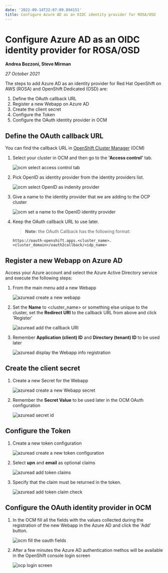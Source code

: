 ```yaml
---
date: '2022-09-14T22:07:09.894151'
title: Configure Azure AD as an OIDC identity provider for ROSA/OSD
---
```

# Configure Azure AD as an OIDC identity provider for ROSA/OSD #

**Andrea Bozzoni, Steve Mirman**

*27 October 2021*

The steps to add Azure AD as an identity provider for Red Hat OpenShift on AWS (ROSA) and OpenShift Dedicated (OSD) are:

1. Define the OAuth callback URL
1. Register a new Webapp on Azure AD
1. Create the client secret
1. Configure the Token
1. Configure the OAuth identity provider in OCM

## Define the OAuth callback URL ##

You can find the callback URL in [OpenShift Cluster Manager](https://console.redhat.com/openshift/) (OCM)

1. Select your cluster in OCM and then go to the **'Access control'** tab.

    ![ocm select access control tab](../images/ocm_access_control.png)

1. Pick OpenID as identity provider from the identity providers list.

    ![ocm select OpenID as indenity provider](../images/ocm_identity_providers_list.png)

1. Give a name to the identity provider that we are adding to the OCP cluster

    ![ocm set a name to the OpenID identity provider](../images/ocm_indentity_providers_callback_url.png)

1. Keep the OAuth callback URL to use later.

    > **Note:** the OAuth Callback has the following format:

    ```
    https://oauth-openshift.apps.<cluster_name>.<cluster_domain>/oauth2callback/<idp_name>
    ```

## Register a new Webapp on Azure AD ##

Access your Azure account and select the Azure Active Directory service and execute the following steps:

1. From the main menu add a new Webapp

    ![azuread create a new webapp](../images/azuread_add_webapp.png)

1. Set the **Name** to <cluster_name> or something else unique to the cluster, set the  **Redirect URI** to the callback URL from above and click 'Register'

    ![azuread add the callback URI](../images/azuread_configure_webapp.png)

1. Remember **Application (client) ID** and **Directory (tenant) ID** to be used later

    ![azuread display the Webapp info registration](../images/azuread_webapp_info.png)

## Create the client secret ##

1. Create a new Secret for the Webapp

    ![azuread create a new Webapp secret](../images/azuread_new_client_secret.png)

1. Remember the **Secret Value** to be used later in the OCM OAuth configuration

    ![azuread secret id](../images/azuread_secret_id.png)

## Configure the Token ##

1. Create a new token configuration

    ![azuread create a new token configuration](../images/azuread_token_configuration.png)

1. Select **upn** and **email** as optional claims

    ![azuread add token claims](../images/azuread_add_token_claims.png)

1. Specify that the claim must be returned in the token.

    ![azuread add token claim check](../images/azuread_add_token_claims_2.png)

## Configure the OAuth identity provider in OCM ##

1. In the OCM fill all the fields with the values collected during the registration of the new Webapp in the Azure AD and click the 'Add' button.

    ![ocm fill the oauth fields](../images/ocm_oauth_id_filled.png)

1. After a few minutes the Azure AD authentication methos will be available in the OpenShift console login screen

    ![ocp login screen](../images/ocp_login.png)